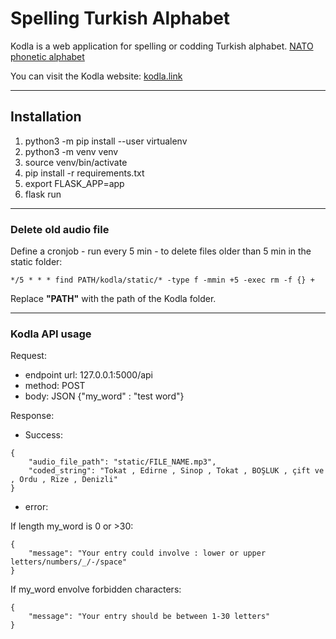 # Spelling Turkish Alphabet
Kodla is a web application for spelling or codding Turkish alphabet. [NATO phonetic alphabet](https://en.wikipedia.org/wiki/NATO_phonetic_alphabet)

You can visit the Kodla website: [kodla.link](http://kodla.link)
***
## Installation

1. python3 -m pip install --user virtualenv
2. python3 -m venv venv
3. source venv/bin/activate
4. pip install -r requirements.txt
5. export FLASK_APP=app
6. flask run
***
### Delete old audio file
Define a cronjob - run every 5 min - to delete files older than 5 min in the static folder: 
```
*/5 * * * find PATH/kodla/static/* -type f -mmin +5 -exec rm -f {} +
```
Replace **"PATH"** with the path of the Kodla folder.
***
### Kodla API usage
Request:
- endpoint url: 127.0.0.1:5000/api
- method: POST
- body: JSON {"my_word" : "test word"}

Response: 
- Success:
```
{
    "audio_file_path": "static/FILE_NAME.mp3",
    "coded_string": "Tokat , Edirne , Sinop , Tokat , BOŞLUK , çift ve , Ordu , Rize , Denizli"
}
```
- error:

If length my_word is 0 or >30:
```
{
    "message": "Your entry could involve : lower or upper letters/numbers/_/-/space"
}
```
If my_word envolve forbidden characters:
```
{
    "message": "Your entry should be between 1-30 letters"
}
```
